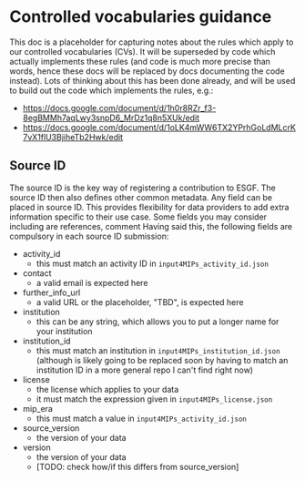 # Controlled vocabularies guidance

This doc is a placeholder for capturing notes about the rules
which apply to our controlled vocabularies (CVs).
It will be superseded by code which actually implements these rules
(and code is much more precise than words, hence these docs will
be replaced by docs documenting the code instead).
Lots of thinking about this has been done already, and will be used to build
out the code which implements the rules, e.g.:

- https://docs.google.com/document/d/1h0r8RZr_f3-8egBMMh7aqLwy3snpD6_MrDz1q8n5XUk/edit
- https://docs.google.com/document/d/1oLK4mWW6TX2YPrhGoLdMLcrK7vX1flU3BjiheTb2Hwk/edit

## Source ID

The source ID is the key way of registering a contribution to ESGF.
The source ID then also defines other common metadata.
Any field can be placed in source ID.
This provides flexibility for data providers to add extra information specific to their use case.
Some fields you may consider including are references, comment
Having said this, the following fields are compulsory in each source ID submission:

- activity_id
    - this must match an activity ID in `input4MIPs_activity_id.json`
- contact
    - a valid email is expected here
- further_info_url
    - a valid URL or the placeholder, "TBD", is expected here
- institution
    - this can be any string, which allows you to put a longer name for your institution
- institution_id
    - this must match an institution in `input4MIPs_institution_id.json`
      (although is likely going to be replaced soon by having to match an institution ID
      in a more general repo I can't find right now)
- license
    - the license which applies to your data
    - it must match the expression given in `input4MIPs_license.json`
- mip_era
    - this must match a value in `input4MIPs_activity_id.json`
- source_version
    - the version of your data
- version
    - the version of your data
    - [TODO: check how/if this differs from source_version]
